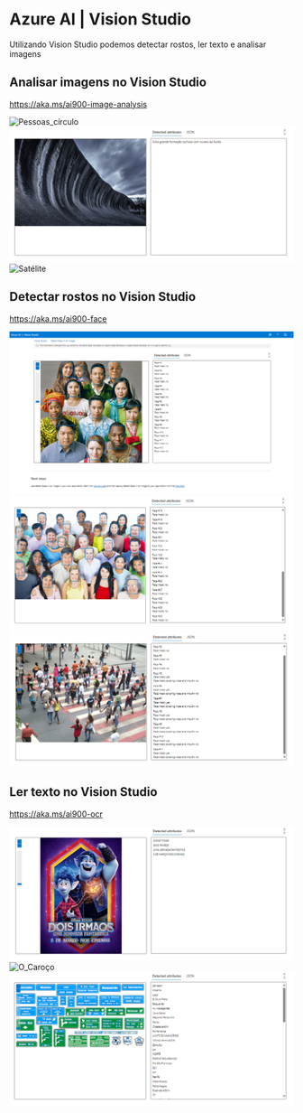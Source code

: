 # Azure AI  |  Vision Studio
 Utilizando Vision Studio podemos detectar rostos, ler texto e analisar imagens


## Analisar imagens no Vision Studio
https://aka.ms/ai900-image-analysis

<img src="./Add captions to images/Output/Pessoas_círculo_Out.png" alt="Pessoas_círculo">
<img src="./Add captions to images/Output/Rocha_Out.png" alt="Rocha">
<img src="./Add captions to images/Output/Satélite_Out.png" alt="Satélite">


## Detectar rostos no Vision Studio
https://aka.ms/ai900-face

<img src="./Detect faces in an image/output/12-pessoas-out.png" alt="12-pessoas">
<img src="./Detect faces in an image/output/Muitas_Pessoas_Out.png" alt="Muitas_Pessoas">
<img src="./Detect faces in an image/output/Pessoas_Cidade_Out.png" alt="Pessoas_Cidade">


## Ler texto no Vision Studio
https://aka.ms/ai900-ocr

<img src="./Extract text from images/Output/Filme_Out.png" alt="Filme">
<img src="./Extract text from images/Output/O_Caroço_Out.png" alt="O_Caroço">
<img src="./Extract text from images/Output/Transito_Out.png" alt="Transito">


